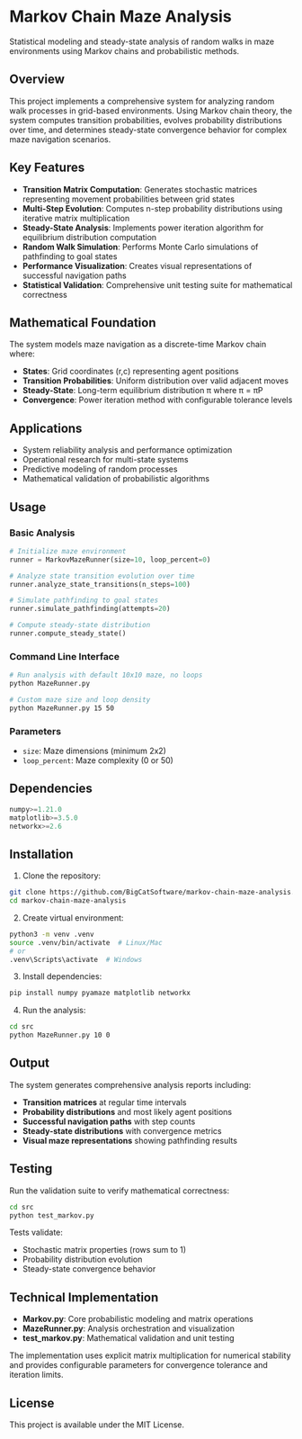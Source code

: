 # Markov Chain Maze Analysis

Statistical modeling and steady-state analysis of random walks in maze environments using Markov chains and probabilistic methods.

## Overview

This project implements a comprehensive system for analyzing random walk processes in grid-based environments. Using Markov chain theory, the system computes transition probabilities, evolves probability distributions over time, and determines steady-state convergence behavior for complex maze navigation scenarios.

## Key Features

- **Transition Matrix Computation**: Generates stochastic matrices representing movement probabilities between grid states
- **Multi-Step Evolution**: Computes n-step probability distributions using iterative matrix multiplication
- **Steady-State Analysis**: Implements power iteration algorithm for equilibrium distribution computation
- **Random Walk Simulation**: Performs Monte Carlo simulations of pathfinding to goal states
- **Performance Visualization**: Creates visual representations of successful navigation paths
- **Statistical Validation**: Comprehensive unit testing suite for mathematical correctness

## Mathematical Foundation

The system models maze navigation as a discrete-time Markov chain where:

- **States**: Grid coordinates (r,c) representing agent positions
- **Transition Probabilities**: Uniform distribution over valid adjacent moves
- **Steady-State**: Long-term equilibrium distribution π where π = πP
- **Convergence**: Power iteration method with configurable tolerance levels

## Applications

- System reliability analysis and performance optimization
- Operational research for multi-state systems
- Predictive modeling of random processes
- Mathematical validation of probabilistic algorithms

## Usage

### Basic Analysis
```python
# Initialize maze environment
runner = MarkovMazeRunner(size=10, loop_percent=0)

# Analyze state transition evolution over time
runner.analyze_state_transitions(n_steps=100)

# Simulate pathfinding to goal states
runner.simulate_pathfinding(attempts=20)

# Compute steady-state distribution
runner.compute_steady_state()
```

### Command Line Interface
```bash
# Run analysis with default 10x10 maze, no loops
python MazeRunner.py

# Custom maze size and loop density
python MazeRunner.py 15 50
```

### Parameters
- `size`: Maze dimensions (minimum 2x2)
- `loop_percent`: Maze complexity (0 or 50)

## Dependencies

```python
numpy>=1.21.0
matplotlib>=3.5.0
networkx>=2.6
```

## Installation

1. Clone the repository:
```bash
git clone https://github.com/BigCatSoftware/markov-chain-maze-analysis.git
cd markov-chain-maze-analysis
```

2. Create virtual environment:
```bash
python3 -m venv .venv
source .venv/bin/activate  # Linux/Mac
# or
.venv\Scripts\activate  # Windows
```

3. Install dependencies:
```bash
pip install numpy pyamaze matplotlib networkx
```

4. Run the analysis:
```bash
cd src
python MazeRunner.py 10 0
```

## Output

The system generates comprehensive analysis reports including:

- **Transition matrices** at regular time intervals
- **Probability distributions** and most likely agent positions
- **Successful navigation paths** with step counts
- **Steady-state distributions** with convergence metrics
- **Visual maze representations** showing pathfinding results

## Testing

Run the validation suite to verify mathematical correctness:

```bash
cd src
python test_markov.py
```

Tests validate:
- Stochastic matrix properties (rows sum to 1)
- Probability distribution evolution
- Steady-state convergence behavior

## Technical Implementation

- **Markov.py**: Core probabilistic modeling and matrix operations
- **MazeRunner.py**: Analysis orchestration and visualization
- **test_markov.py**: Mathematical validation and unit testing

The implementation uses explicit matrix multiplication for numerical stability and provides configurable parameters for convergence tolerance and iteration limits.

## License

This project is available under the MIT License.
